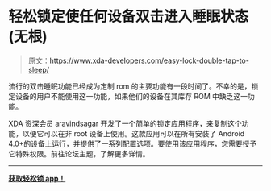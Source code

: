 # 轻松锁定使任何设备双击进入睡眠状态(无根)

> 原文：<https://www.xda-developers.com/easy-lock-double-tap-to-sleep/>

流行的双击睡眠功能已经成为定制 rom 的主要功能有一段时间了。不幸的是，锁定设备的用户不能使用这一功能，如果他们的设备在其库存 ROM 中缺乏这一功能。

XDA 资深会员 aravindsagar 开发了一个简单的锁定应用程序，来复制这个功能，以便它可以在非 root 设备上使用。这款应用可以在所有安装了 Android 4.0+的设备上运行，并提供了一系列配置选项。要使用该应用程序，您需要授予它特殊权限。前往论坛主题，了解更多详情。

* * *

[**获取轻松锁 app！**](https://forum.xda-developers.com/android/apps-games/4-3-easy-lock-double-tap-status-bar-nav-t3222024)